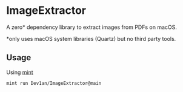 # ImageExtractor

A zero* dependency library to extract images from PDFs on macOS.

*only uses macOS system libraries (Quartz) but no third party tools.

## Usage

Using [mint](https://github.com/yonaskolb/Mint)
```sh
mint run Dev1an/ImageExtractor@main
```
